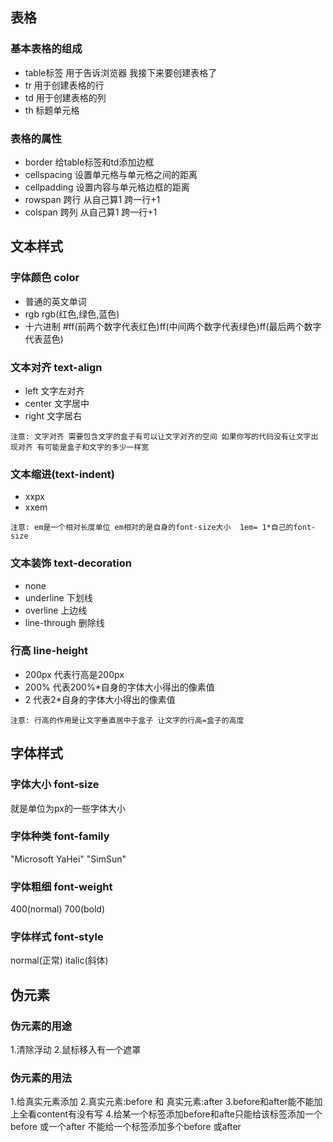 ## 表格

### 基本表格的组成

- table标签 用于告诉浏览器 我接下来要创建表格了
- tr 用于创建表格的行
- td 用于创建表格的列
- th 标题单元格

### 表格的属性

- border 给table标签和td添加边框
- cellspacing 设置单元格与单元格之间的距离
- cellpadding 设置内容与单元格边框的距离  
- rowspan  跨行 从自己算1  跨一行+1
- colspan  跨列 从自己算1  跨一行+1

## 文本样式

### 字体颜色 color
- 普通的英文单词
- rgb  rgb(红色,绿色,蓝色)
- 十六进制 #ff(前两个数字代表红色)ff(中间两个数字代表绿色)ff(最后两个数字代表蓝色)

### 文本对齐 text-align

- left 文字左对齐
- center 文字居中
- right 文字居右

`注意: 文字对齐 需要包含文字的盒子有可以让文字对齐的空间 如果你写的代码没有让文字出现对齐 有可能是盒子和文字的多少一样宽`

### 文本缩进(text-indent)

- xxpx
- xxem

`注意: em是一个相对长度单位 em相对的是自身的font-size大小  1em= 1*自己的font-size`

### 文本装饰 text-decoration

- none
- underline 下划线
- overline   上边线
- line-through 删除线

### 行高 line-height

- 200px 代表行高是200px
- 200%  代表200%*自身的字体大小得出的像素值
- 2     代表2*自身的字体大小得出的像素值

` 注意: 行高的作用是让文字垂直居中于盒子 让文字的行高=盒子的高度 `

## 字体样式

### 字体大小 font-size 

  就是单位为px的一些字体大小

### 字体种类 font-family

  "Microsoft YaHei"  "SimSun"

### 字体粗细 font-weight

  400(normal)  700(bold)

### 字体样式 font-style

  normal(正常)  italic(斜体)

## 伪元素

### 伪元素的用途

  1.清除浮动
  2.鼠标移入有一个遮罩

### 伪元素的用法

  1.给真实元素添加
  2.真实元素:before 和 真实元素:after
  3.before和after能不能加上全看content有没有写
  4.给某一个标签添加before和afte只能给该标签添加一个before 或一个after  不能给一个标签添加多个before 或after